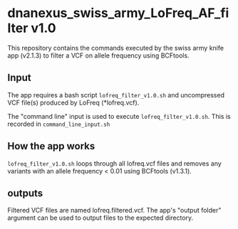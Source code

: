 # dnanexus_swiss_army_LoFreq_AF_filter v1.0

This repository contains the commands executed by the swiss army knife app (v2.1.3) to filter a VCF on allele frequency using BCFtools.

## Input
The app requires a bash script `lofreq_filter_v1.0.sh` and uncompressed VCF file(s) produced by LoFreq (\*lofreq.vcf).

The "command line" input is used to execute `lofreq_filter_v1.0.sh`. This is recorded in `command_line_input.sh`

## How the app works
`lofreq_filter_v1.0.sh` loops through all lofreq.vcf files and removes any variants with an allele frequency < 0.01 using BCFtools (v1.3.1).

## outputs
Filtered VCF files are named lofreq.filtered.vcf. The app's "output folder" argument can be used to output files to the expected directory.

